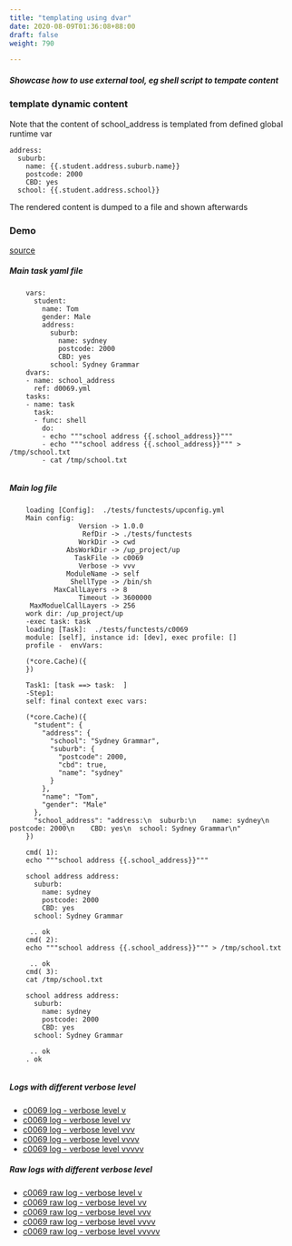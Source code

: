 ```yaml
---
title: "templating using dvar"
date: 2020-08-09T01:36:08+88:00
draft: false
weight: 790

---
```


##### Showcase how to use external tool, eg shell script to tempate content


### template dynamic content


Note that the content of school_address is templated from defined global runtime var

```
address:
  suburb:
    name: {{.student.address.suburb.name}}
    postcode: 2000
    CBD: yes
  school: {{.student.address.school}}

```

The rendered content is dumped to a file and shown afterwards











### Demo








[source](https://github.com/upcmd/up/blob/master/tests/functests/c0069.yml)

##### Main task yaml file
```
    vars:
      student:
        name: Tom
        gender: Male
        address:
          suburb:
            name: sydney
            postcode: 2000
            CBD: yes
          school: Sydney Grammar
    dvars:
    - name: school_address
      ref: d0069.yml
    tasks:
    - name: task
      task:
      - func: shell
        do:
        - echo """school address {{.school_address}}"""
        - echo """school address {{.school_address}}""" > /tmp/school.txt
        - cat /tmp/school.txt
    
```
##### Main log file
```
    loading [Config]:  ./tests/functests/upconfig.yml
    Main config:
                 Version -> 1.0.0
                  RefDir -> ./tests/functests
                 WorkDir -> cwd
              AbsWorkDir -> /up_project/up
                TaskFile -> c0069
                 Verbose -> vvv
              ModuleName -> self
               ShellType -> /bin/sh
           MaxCallLayers -> 8
                 Timeout -> 3600000
     MaxModuelCallLayers -> 256
    work dir: /up_project/up
    -exec task: task
    loading [Task]:  ./tests/functests/c0069
    module: [self], instance id: [dev], exec profile: []
    profile -  envVars:
    
    (*core.Cache)({
    })
    
    Task1: [task ==> task:  ]
    -Step1:
    self: final context exec vars:
    
    (*core.Cache)({
      "student": {
        "address": {
          "school": "Sydney Grammar",
          "suburb": {
            "postcode": 2000,
            "cbd": true,
            "name": "sydney"
          }
        },
        "name": "Tom",
        "gender": "Male"
      },
      "school_address": "address:\n  suburb:\n    name: sydney\n    postcode: 2000\n    CBD: yes\n  school: Sydney Grammar\n"
    })
    
    cmd( 1):
    echo """school address {{.school_address}}"""
    
    school address address:
      suburb:
        name: sydney
        postcode: 2000
        CBD: yes
      school: Sydney Grammar
    
     .. ok
    cmd( 2):
    echo """school address {{.school_address}}""" > /tmp/school.txt
    
     .. ok
    cmd( 3):
    cat /tmp/school.txt
    
    school address address:
      suburb:
        name: sydney
        postcode: 2000
        CBD: yes
      school: Sydney Grammar
    
     .. ok
    . ok
    
```


##### Logs with different verbose level
* [c0069 log - verbose level v](../../logs/c0069_v)
* [c0069 log - verbose level vv](../../logs/c0069_vv)
* [c0069 log - verbose level vvv](../../logs/c0069_vvvv)
* [c0069 log - verbose level vvvv](../../logs/c0069_vvvv)
* [c0069 log - verbose level vvvvv](../../logs/c0069_vvvvv)

##### Raw logs with different verbose level
* [c0069 raw log - verbose level v](../../reflogs/c0069_v.log)
* [c0069 raw log - verbose level vv](../../reflogs/c0069_vv.log)
* [c0069 raw log - verbose level vvv](../../reflogs/c0069_vvv.log)
* [c0069 raw log - verbose level vvvv](../../reflogs/c0069_vvvv.log)
* [c0069 raw log - verbose level vvvvv](../../reflogs/c0069_vvvvv.log)







